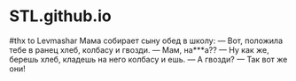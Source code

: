 # STL.github.io
#thx to Levmashar
Мама собирает сыну обед в школу:
— Вот, положила тебе в ранец хлеб, колбасу и гвозди.
— Мам, на***а??
— Ну как же, берешь хлеб, кладешь на него колбасу и ешь.
— А гвозди?
— Так вот же они!
